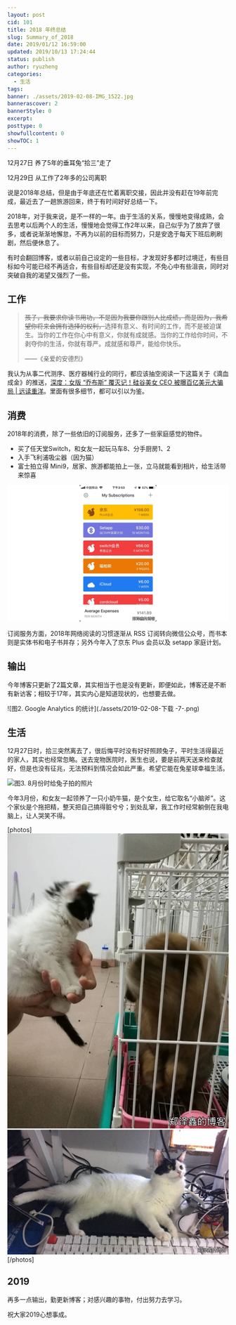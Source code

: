 ```yaml
---
layout: post
cid: 101
title: 2018 年终总结
slug: Summary_of_2018
date: 2019/01/12 16:59:00
updated: 2019/10/13 17:24:44
status: publish
author: ryuzheng
categories: 
  - 生活
tags: 
banner: ./assets/2019-02-08-IMG_1522.jpg
bannerascover: 2
bannerStyle: 0
excerpt: 
posttype: 0
showfullcontent: 0
showTOC: 1
---
```


12月27日 养了5年的垂耳兔“拾三”走了

12月29日 从工作了2年多的公司离职

说是2018年总结，但是由于年底还在忙着离职交接，因此并没有赶在19年前完成，最近去了一趟旅游回来，终于有时间好好总结一下。

2018年，对于我来说，是不一样的一年。由于生活的关系，慢慢地变得成熟，会去思考以后两个人的生活，慢慢地会觉得工作2年以来，自己似乎为了放弃了很多，或者说渐渐地懈怠，不再为以前的目标而努力，只是安逸于每天下班后刷刷剧，然后便休息了。

有时会翻回博客，或者以前自己设定的一些目标，才发现好多都时过境迁，有些目标如今可能已经不再适合，有些目标却还是没有实现，不免心中有些沮丧，同时对突破自我的渴望又强烈了一些。

## 工作

>~~孩子，我要求你读书用功，不是因为我要你跟别人比成绩，而是因为，我希望你将来会拥有选择的权利，~~选择有意义、有时间的工作，而不是被迫谋生。当你的工作在你心中有意义，你就有成就感。当你的工作给你时间，不剥夺你的生活，你就有尊严。成就感和尊严，能给你快乐。
>
>——《亲爱的安德烈》

我认为从事二代测序、医疗器械行业的同行，都应该抽空阅读一下这篇关于《滴血成金》的推送，[深度：女版 “乔布斯” 覆灭记！硅谷美女 CEO 被曝百亿美元大骗局 | 远读重洋](https://zhuanlan.zhihu.com/p/52888244)。里面有很多细节，都可以引以为鉴。

## 消费

2018年的消费，除了一些依旧的订阅服务，还多了一些家庭感觉的物件。

 - 买了任天堂Switch，和女友一起玩马车8、分手厨房1、2
 - 入手飞利浦吸尘器（因为猫）
 - 富士拍立得 Mini9，居家、旅游都能拍上一张，立马就能看到相片，给生活带来惊喜

![图1. Bobby 的订阅统计!][1]

订阅服务方面，2018年网络阅读的习惯逐渐从 RSS 订阅转向微信公众号，而书本则是实体书和电子书并存；另外今年入了京东 Plus 会员以及 setapp 家庭计划。

## 输出

今年博客只更新了2篇文章，其实相当于也是没有更新，即便如此，博客还是不断有新访客；相较于17年，其实内心是知道现状的，也想要去做。

![图2. Google Analytics 的统计](./assets/2019-02-08-下载 -7-.png)

## 生活

12月27日时，拾三突然离去了，很后悔平时没有好好照顾兔子，平时生活得最近的家人，其实也经常忽略。送去宠物医院时，医生也说，要是前两天送来检查就好，但是也没有征兆，无法预料到情况会如此严重。希望它能在兔星球幸福生活。

![图3. 8月份时给兔子拍的照片](./assets/2019-02-08-IMG_1534.png)

今年3月份，和女友一起领养了一只小奶牛猫，是个女生，给它取名“小脑斧”。这个家伙是个拖把精，整天把自己搞得脏兮兮；到处乱窜，我工作时经常躺倒在我电脑上，让人哭笑不得。

[photos]
![图4. 小家伙刚来的时候，和兔子的合影](./assets/2019-02-08-IMG_1522.jpg)
![图5. 霸占我的电脑，不让我工作](./assets/2019-02-08-IMG_2088.jpg)
[/photos]

## 2019

再多一点输出，勤更新博客；对感兴趣的事物，付出努力去学习。

祝大家2019心想事成。


  [1]: ./assets/2019-02-08-IMG_2397.png